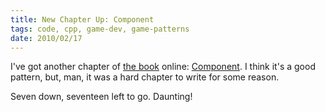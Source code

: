 ```yaml
---
title: New Chapter Up: Component
tags: code, cpp, game-dev, game-patterns
date: 2010/02/17
---
```

I've got another chapter of [the book](http://gameprogrammingpatterns.com/) online: [Component](http://gameprogrammingpatterns.com/component.html). I think
it's a good pattern, but, man, it was a hard chapter to write for some reason.

Seven down, seventeen left to go. Daunting!
